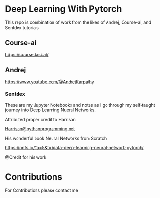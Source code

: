 # Deep Learning With Pytorch

This repo is combination of work from the likes of Andrej, Course-ai, and Sentdex tutorials

## Course-ai
https://course.fast.ai/



## Andrej

https://www.youtube.com/@AndrejKarpathy

### Sentdex

These are my Jupyter Notebooks and notes as I go through my self-taught journey into Deep Learning Nueral Networks. 

Attributed proper credit to Harrison 

Harrison@pythonprogramming.net

His wonderful book Neural Networks from Scratch. 

https://nnfs.io/?a=5&t=/data-deep-learning-neural-network-pytorch/

@Credit for his work 

# Contributions

For Contributions please contact me

